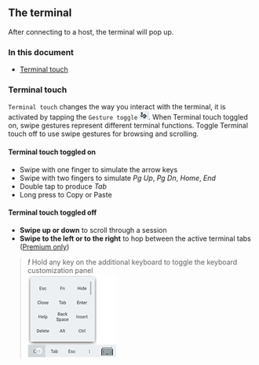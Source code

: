 ## The terminal

After connecting to a host, the terminal will pop up. 

### In this document
* [Terminal touch](#terminal-touch)

### Terminal touch
`Terminal touch` changes the way you interact with the terminal, it is activated by tapping the `Gesture toggle` ![Guesture toggle](../images/terminaltouch.png). When Terminal touch toggled on, swipe gestures represent different terminal functions. Toggle Terminal touch off to use swipe gestures for browsing and scrolling.

#### Terminal touch toggled on
* Swipe with one finger to simulate the arrow keys
* Swipe with two fingers to simulate *Pg Up*, *Pg Dn*, *Home*, *End*
* Double tap to produce *Tab*
* Long press to Copy or Paste

#### Terminal touch toggled off
* **Swipe up or down** to scroll through a session 
* **Swipe to the left or to the right** to hop between the active terminal tabs ([Premium only](../general/subscriptions.md))

> ***!*** Hold any key on the additional keyboard to toggle the keyboard customization panel <br>
> ![Keyboard customization pannel](../images/screenshots/terminal01.png)
